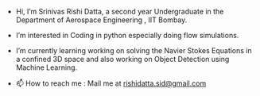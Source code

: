 - Hi, I’m Srinivas Rishi Datta, a second year Undergraduate in the Department of Aerospace Engineering , IIT Bombay.
- I’m interested in Coding in python especially doing flow simulations.
- I’m currently learning working on solving the Navier Stokes Equations in a confined 3D space and also working on Object Detection using Machine Learning.

- 📫 How to reach me : Mail me at rishidatta.sid@gmail.com

<!---
rishidatta007/rishidatta007 is a ✨ special ✨ repository because its `README.md` (this file) appears on your GitHub profile.
You can click the Preview link to take a look at your changes.
--->
